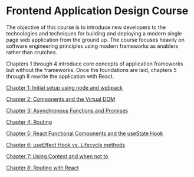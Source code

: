 # Frontend Application Design Course

The objective of this course is to introduce new developers to the technologies and techniques for building and 
deploying a modern single page web application from the ground up.  The course focuses heavily on software engineering 
principles using modern frameworks as enablers rather than crutches.  

Chapters 1 through 4 introduce core concepts of application frameworks but without the frameworks. Once the foundations are laid, chapters 5 through 8 rewrite the application with React.

[Chapter 1: Initial setup using node and webpack](chapter1/README.md)

[Chapter 2: Components and the Virtual DOM](chapter2/README.md)

[Chapter 3: Asynchronous Functions and Promises](chapter3/README.md)

[Chapter 4: Routing](chapter4/README.md)

[Chapter 5: React Functional Components and the useState Hook](chapter5/README.md)

[Chapter 6: useEffect Hook vs. Lifecycle methods](chapter6/README.md)

[Chapter 7: Using Context and when not to](chapter7/README.md)

[Chapter 8: Routing with React](chapter8/README.md)

